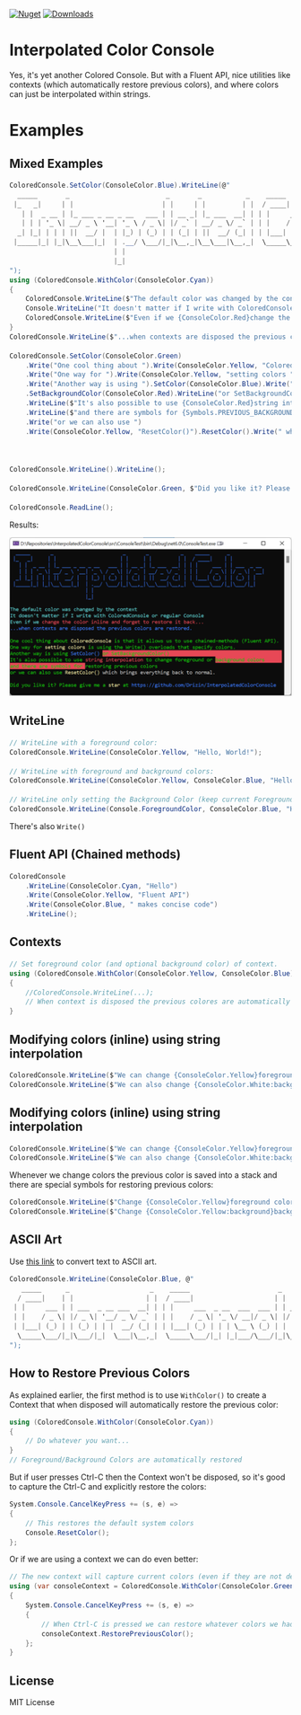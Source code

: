 [![Nuget](https://img.shields.io/nuget/v/InterpolatedColorConsole?label=InterpolatedColorConsole)](https://www.nuget.org/packages/InterpolatedColorConsole)
[![Downloads](https://img.shields.io/nuget/dt/InterpolatedColorConsole.svg)](https://www.nuget.org/packages/InterpolatedColorConsole)

# Interpolated Color Console

Yes, it's yet another Colored Console. But with a Fluent API, nice utilities like contexts (which automatically restore previous colors), and where colors can just be interpolated within strings.

# Examples

## Mixed Examples

```cs
ColoredConsole.SetColor(ConsoleColor.Blue).WriteLine(@"
  _____       _                        _       _           _    _____      _            
 |_   _|     | |                      | |     | |         | |  / ____|    | |           
   | |  _ __ | |_ ___ _ __ _ __   ___ | | __ _| |_ ___  __| | | |     ___ | | ___  _ __ 
   | | | '_ \| __/ _ \ '__| '_ \ / _ \| |/ _` | __/ _ \/ _` | | |    / _ \| |/ _ \| '__|
  _| |_| | | | ||  __/ |  | |_) | (_) | | (_| | ||  __/ (_| | | |___| (_) | | (_) | |   
 |_____|_| |_|\__\___|_|  | .__/ \___/|_|\__,_|\__\___|\__,_|  \_____\___/|_|\___/|_|   
                          | |                                                           
                          |_|
");
using (ColoredConsole.WithColor(ConsoleColor.Cyan))
{
    ColoredConsole.WriteLine($"The default color was changed by the context");
    Console.WriteLine("It doesn't matter if I write with ColoredConsole or regular Console");
    ColoredConsole.WriteLine($"Even if we {ConsoleColor.Red}change the color inline and forget to restore it back...");
}
ColoredConsole.WriteLine($"...when contexts are disposed the previous colors are restored.").WriteLine();

ColoredConsole.SetColor(ConsoleColor.Green)
    .Write("One cool thing about ").Write(ConsoleColor.Yellow, "ColoredConsole ").WriteLine("is that it allows us to use chained-methods (Fluent API).")
    .Write("One way for ").Write(ConsoleColor.Yellow, "setting colors ").WriteLine("is using the Write() overloads that specify colors.")
    .Write("Another way is using ").SetColor(ConsoleColor.Blue).Write("SetColor() ").RestorePreviousColor()
    .SetBackgroundColor(ConsoleColor.Red).WriteLine("or SetBackgroundColor()").RestorePreviousBackgroundColor()
    .WriteLine($"It's also possible to use {ConsoleColor.Red}string interpolation{ConsoleColor.Green} to change foreground or {ConsoleColor.Red:bg}background colors")
    .WriteLine($"and there are symbols for {Symbols.PREVIOUS_BACKGROUND_COLOR}restoring previous colors ")
    .Write("or we can also use ")
    .Write(ConsoleColor.Yellow, "ResetColor()").ResetColor().Write(" which brings everything back to normal.");



ColoredConsole.WriteLine().WriteLine();

ColoredConsole.WriteLine(ConsoleColor.Green, $"Did you like it? Please give me a {ConsoleColor.Yellow}star{Symbols.PREVIOUS_COLOR} at {ConsoleColor.Blue}https://github.com/Drizin/InterpolatedColorConsole{Symbols.PREVIOUS_COLOR}");

ColoredConsole.ReadLine();
```

Results:

![Alt text](./Screenshot.png?raw=true "Result colored console")

## WriteLine 

```cs
// WriteLine with a foreground color:
ColoredConsole.WriteLine(ConsoleColor.Yellow, "Hello, World!");

// WriteLine with foreground and background colors:
ColoredConsole.WriteLine(ConsoleColor.Yellow, ConsoleColor.Blue, "Hello, World!");

// WriteLine only setting the Background Color (keep current Foreground)
ColoredConsole.WriteLine(Console.ForegroundColor, ConsoleColor.Blue, "Hello, World!");

```

There's also `Write()`

## Fluent API (Chained methods)
```cs
ColoredConsole
    .WriteLine(ConsoleColor.Cyan, "Hello")
    .Write(ConsoleColor.Yellow, "Fluent API")
    .Write(ConsoleColor.Blue, " makes concise code")
    .WriteLine();
```

## Contexts

```cs
// Set foreground color (and optional background color) of context.
using (ColoredConsole.WithColor(ConsoleColor.Yellow, ConsoleColor.Blue))
{
    //ColoredConsole.WriteLine(...);
    // When context is disposed the previous colores are automatically restored
}
```

## Modifying colors (inline) using string interpolation
```cs
ColoredConsole.WriteLine($"We can change {ConsoleColor.Yellow}foreground color");
ColoredConsole.WriteLine($"We can also change {ConsoleColor.White:background}background color");
```

## Modifying colors (inline) using string interpolation
```cs
ColoredConsole.WriteLine($"We can change {ConsoleColor.Yellow}foreground color");
ColoredConsole.WriteLine($"We can also change {ConsoleColor.White:background}background color");
```

Whenever we change colors the previous color is saved into a stack and there are special symbols for restoring previous colors:

```cs
ColoredConsole.WriteLine($"Change {ConsoleColor.Yellow}foreground color{Symbols.PREVIOUS_COLOR} and restore it back!");
ColoredConsole.WriteLine($"Change {ConsoleColor.Yellow:background}background color{Symbols.PREVIOUS_BACKGROUND_COLOR} and restore it back!");
```





## ASCII Art

Use [this link](https://patorjk.com/software/taag/) to convert text to ASCII art.

```cs
ColoredConsole.WriteLine(ConsoleColor.Blue, @"
   _____      _                    _    _____                      _      
  / ____|    | |                  | |  / ____|                    | |     
 | |     ___ | | ___  _ __ ___  __| | | |     ___  _ __  ___  ___ | | ___ 
 | |    / _ \| |/ _ \| '__/ _ \/ _` | | |    / _ \| '_ \/ __|/ _ \| |/ _ \
 | |___| (_) | | (_) | | |  __/ (_| | | |___| (_) | | | \__ \ (_) | |  __/
  \_____\___/|_|\___/|_|  \___|\__,_|  \_____\___/|_| |_|___/\___/|_|\___|
");
```


## How to Restore Previous Colors

As explained earlier, the first method is to use `WithColor()` to create a Context that when disposed will automatically restore the previous color:
```cs
using (ColoredConsole.WithColor(ConsoleColor.Cyan))
{
    // Do whatever you want...
}
// Foreground/Background Colors are automatically restored
``` 

But if user presses Ctrl-C then the Context won't be disposed, so it's good to capture the Ctrl-C and explicitly restore the colors:

```cs
System.Console.CancelKeyPress += (s, e) =>
{
    // This restores the default system colors
    Console.ResetColor();
};
```

Or if we are using a context we can do even better:

```cs
// The new context will capture current colors (even if they are not default system colors)
using (var consoleContext = ColoredConsole.WithColor(ConsoleColor.Green))
{
    System.Console.CancelKeyPress += (s, e) =>
    {
        // When Ctrl-C is pressed we can restore whatever colors we had before:
        consoleContext.RestorePreviousColor();
    };
}
```


## License
MIT License
